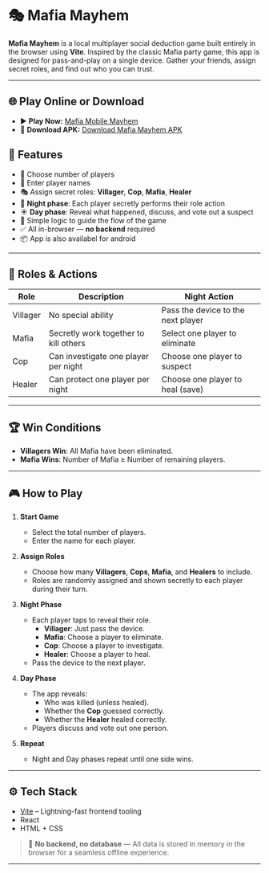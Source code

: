 # 🎭 Mafia Mayhem

**Mafia Mayhem** is a local multiplayer social deduction game built entirely in the browser using **Vite**. Inspired by the classic Mafia party game, this app is designed for pass-and-play on a single device. Gather your friends, assign secret roles, and find out who you can trust.

---

## 🌐 Play Online or Download

- ▶️ **Play Now:** [Mafia Mobile Mayhem](https://mafia-mobile-mayhem.vercel.app/)  
- 📱 **Download APK:** [Download Mafia Mayhem APK](https://github.com/Siddhantshukla1657/mafia-mobile-mayhem/blob/main/Mafia%20Mobile%20Mayhem.apk)

## 🚀 Features

- 🔢 Choose number of players
- 👥 Enter player names
- 🎭 Assign secret roles: **Villager**, **Cop**, **Mafia**, **Healer**
- 🌙 **Night phase**: Each player secretly performs their role action
- ☀️ **Day phase**: Reveal what happened, discuss, and vote out a suspect
- 🧠 Simple logic to guide the flow of the game
- ✅ All in-browser — **no backend** required
- 📦 App is also availabel for android

---

## 🧩 Roles & Actions

| Role      | Description                              | Night Action                              |
|-----------|------------------------------------------|-------------------------------------------|
| Villager  | No special ability                       | Pass the device to the next player        |
| Mafia     | Secretly work together to kill others    | Select one player to eliminate            |
| Cop       | Can investigate one player per night     | Choose one player to suspect              |
| Healer    | Can protect one player per night         | Choose one player to heal (save)          |

---

## 🏆 Win Conditions

- **Villagers Win**: All Mafia have been eliminated.
- **Mafia Wins**: Number of Mafia ≥ Number of remaining players.

---

## 🎮 How to Play

1. **Start Game**
   - Select the total number of players.
   - Enter the name for each player.

2. **Assign Roles**
   - Choose how many **Villagers**, **Cops**, **Mafia**, and **Healers** to include.
   - Roles are randomly assigned and shown secretly to each player during their turn.

3. **Night Phase**
   - Each player taps to reveal their role.
     - **Villager**: Just pass the device.
     - **Mafia**: Choose a player to eliminate.
     - **Cop**: Choose a player to investigate.
     - **Healer**: Choose a player to heal.
   - Pass the device to the next player.

4. **Day Phase**
   - The app reveals:
     - Who was killed (unless healed).
     - Whether the **Cop** guessed correctly.
     - Whether the **Healer** healed correctly.
   - Players discuss and vote out one person.

5. **Repeat**
   - Night and Day phases repeat until one side wins.

---

## ⚙️ Tech Stack

- [Vite](https://vitejs.dev/) – Lightning-fast frontend tooling
- React
- HTML + CSS  

> 📝 **No backend, no database** — All data is stored in memory in the browser for a seamless offline experience.

---
